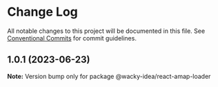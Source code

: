 # Change Log

All notable changes to this project will be documented in this file.
See [Conventional Commits](https://conventionalcommits.org) for commit guidelines.

## 1.0.1 (2023-06-23)

**Note:** Version bump only for package @wacky-idea/react-amap-loader
